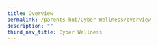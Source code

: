 ```yaml
---
title: Overview
permalink: /parents-hub/Cyber-Wellness/overview
description: ""
third_nav_title: Cyber Wellness
---
```


